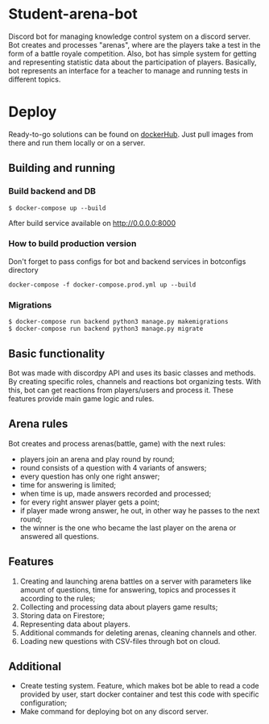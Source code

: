 # Student-arena-bot

Discord bot for managing knowledge control system on a discord server. Bot creates and processes "arenas", where are the
players take a test in the form of a battle royale competition. Also, bot has simple system for getting and representing
statistic data about the participation of players. Basically, bot represents an interface for a teacher to manage and
running tests in different topics.

# Deploy

Ready-to-go solutions can be found on [dockerHub](https://hub.docker.com/repository/docker/tsudd/student-arena-discord-bot). Just pull images from there and run
them locally or on a server.

## Building and running

### Build backend and DB

```
$ docker-compose up --build
```

After build service available on http://0.0.0.0:8000

### How to build production version

Don't forget to pass configs for bot and backend services in botconfigs directory

```
docker-compose -f docker-compose.prod.yml up --build
```

### Migrations

```
$ docker-compose run backend python3 manage.py makemigrations
$ docker-compose run backend python3 manage.py migrate
```

## Basic functionality

Bot was made with discordpy API and uses its basic classes and methods. By creating specific roles, channels and
reactions bot organizing tests. With this, bot can get reactions from players/users and process it. These features
provide main game logic and rules.

## Arena rules

Bot creates and process arenas(battle, game) with the next rules:

- players join an arena and play round by round;
- round consists of a question with 4 variants of answers;
- every question has only one right answer;
- time for answering is limited;
- when time is up, made answers recorded and processed;
- for every right answer player gets a point;
- if player made wrong answer, he out, in other way he passes to the next round;
- the winner is the one who became the last player on the arena or answered all questions.

## Features

1. Creating and launching arena battles on a server with parameters like amount of questions, time for answering,
   topics and processes it according to the rules;
2. Collecting and processing data about players game results;
3. Storing data on Firestore;
4. Representing data about players.
5. Additional commands for deleting arenas, cleaning channels and other.
6. Loading new questions with CSV-files through bot on cloud.

## Additional

- Create testing system. Feature, which makes bot be able to read a code provided by user, start docker container and
  test this code with specific configuration;
- Make command for deploying bot on any discord server.
